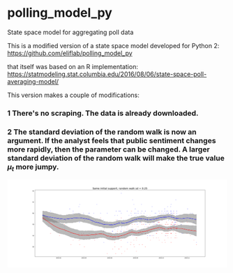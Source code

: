 # polling_model_py
State space model for aggregating poll data

This is a modified version of a state space model developed for Python 2: 
https://github.com/eliflab/polling_model_py

that itself was based on an R implementation:
https://statmodeling.stat.columbia.edu/2016/08/06/state-space-poll-averaging-model/

This version makes a couple of modifications:

### 1 There's no scraping. The data is already downloaded.
### 2 The standard deviation of the random walk is now an argument. If the analyst feels that public sentiment changes more rapidly, then the parameter can be changed. A larger standard deviation of the random walk will make the true value $\mu_t$ more jumpy. 

<img src="Same_prior_sd25.png" alt="My cool logo"/>

